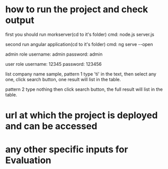 # how to run the project and check output

first you should run morkserver(cd to it's folder)
cmd: node.js server.js

second run angular application(cd to it's folder)
cmd: ng serve --open

admin role
username: admin
password: admin

user role
username: 12345
password: 123456

list company name sample, 
pattern 1
type 'ti' in the text, then select any one, click search button, one result will list in the table.

pattern 2
type nothing then click search button, the full result will list in the table.

# url at which the project is deployed and can be accessed


# any other specific inputs for Evaluation
